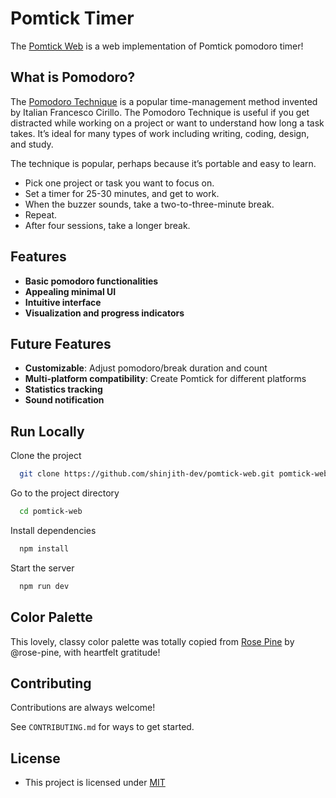 # Pomtick Timer

The [Pomtick Web](https://pomtick.shinjith.dev) is a web implementation of Pomtick pomodoro timer!

## What is Pomodoro?

The [Pomodoro Technique](https://en.wikipedia.org/wiki/Pomodoro_Technique) is a popular time-management method invented by Italian Francesco Cirillo. The Pomodoro Technique is useful if you get distracted while working on a project or want to understand how long a task takes. It’s ideal for many types of work including writing, coding, design, and study.

The technique is popular, perhaps because it’s portable and easy to learn. 
- Pick one project or task you want to focus on.
- Set a timer for 25-30 minutes, and get to work.
- When the buzzer sounds, take a two-to-three-minute break.
- Repeat.
- After four sessions, take a longer break.


## Features

- **Basic pomodoro functionalities**
- **Appealing minimal UI**
- **Intuitive interface**
- **Visualization and progress indicators**



## Future Features 

- **Customizable**: Adjust pomodoro/break duration and count 
- **Multi-platform compatibility**: Create Pomtick for different platforms
- **Statistics tracking** 
- **Sound notification**
## Run Locally

Clone the project

```bash
  git clone https://github.com/shinjith-dev/pomtick-web.git pomtick-web
```

Go to the project directory

```bash
  cd pomtick-web
```

Install dependencies

```bash
  npm install
```

Start the server

```bash
  npm run dev
```

## Color Palette

This lovely, classy color palette was totally copied from [Rose Pine](https://rosepinetheme.com) by @rose-pine, with heartfelt gratitude!



## Contributing

Contributions are always welcome!

See `CONTRIBUTING.md` for ways to get started.


## License

- This project is licensed under [MIT](https://choosealicense.com/licenses/mit/)


